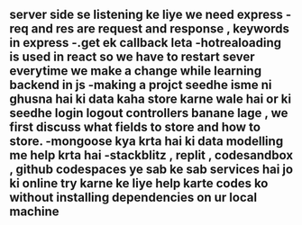 server side se listening ke liye we need express
-req and res are request and response , keywords in express
-.get ek callback leta
-hotrealoading is used in react so we have to restart sever everytime we make a change while learning backend in js
-making a projct seedhe isme ni ghusna hai ki data kaha store karne wale hai or ki seedhe login logout controllers banane lage , we first discuss what fields to store and how to store. 
-mongoose kya krta hai ki data modelling me help krta hai
-stackblitz , replit , codesandbox , github codespaces ye sab ke sab services hai jo ki online try karne ke liye help karte codes ko without installing dependencies on ur local machine
-